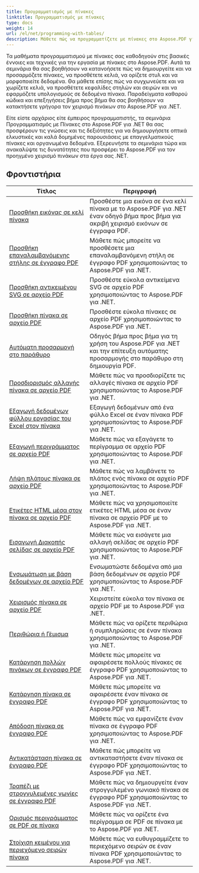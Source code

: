 ```yaml
---
title: Προγραμματισμός με πίνακες
linktitle: Προγραμματισμός με πίνακες
type: docs
weight: 14
url: /el/net/programming-with-tables/
description: Μάθετε πώς να προγραμματίζετε με πίνακες στο Aspose.PDF για .NET με οδηγίες βήμα προς βήμα.
---
```

Τα μαθήματα προγραμματισμού με πίνακες σας καθοδηγούν στις βασικές έννοιες και τεχνικές για την εργασία με πίνακες στο Aspose.PDF. Αυτά τα σεμινάρια θα σας βοηθήσουν να κατανοήσετε πώς να δημιουργείτε και να προσαρμόζετε πίνακες, να προσθέτετε κελιά, να ορίζετε στυλ και να μορφοποιείτε δεδομένα. Θα μάθετε επίσης πώς να συγχωνεύετε και να χωρίζετε κελιά, να προσθέτετε κεφαλίδες στηλών και σειρών και να εφαρμόζετε υπολογισμούς σε δεδομένα πίνακα. Παραδείγματα καθαρού κώδικα και επεξηγήσεις βήμα προς βήμα θα σας βοηθήσουν να κατακτήσετε γρήγορα τον χειρισμό πινάκων στο Aspose.PDF για .NET.

Είτε είστε αρχάριος είτε έμπειρος προγραμματιστής, τα σεμινάρια Προγραμματισμός με Πίνακες στο Aspose.PDF για .NET θα σας προσφέρουν τις γνώσεις και τις δεξιότητες για να δημιουργήσετε οπτικά ελκυστικές και καλά δομημένες παρουσιάσεις με επαγγελματικούς πίνακες και οργανωμένα δεδομένα. Εξερευνήστε τα σεμινάρια τώρα και ανακαλύψτε τις δυνατότητες που προσφέρει το Aspose.PDF για τον προηγμένο χειρισμό πινάκων στα έργα σας .NET.

## Φροντιστήρια
| Τίτλος | Περιγραφή |
| --- | --- | 
| [Προσθήκη εικόνας σε κελί πίνακα](./add-image-in-a-table-cell/) | Προσθέστε μια εικόνα σε ένα κελί πίνακα με το Aspose.PDF για .NET έναν οδηγό βήμα προς βήμα για ακριβή χειρισμό εικόνων σε έγγραφα PDF. |  
| [Προσθήκη επαναλαμβανόμενης στήλης σε έγγραφο PDF](./add-repeating-column/) | Μάθετε πώς μπορείτε να προσθέσετε μια επαναλαμβανόμενη στήλη σε έγγραφο PDF χρησιμοποιώντας το Aspose.PDF για .NET. |  
| [Προσθήκη αντικειμένου SVG σε αρχείο PDF](./add-svg-object/) | Προσθέστε εύκολα αντικείμενα SVG σε αρχείο PDF χρησιμοποιώντας το Aspose.PDF για .NET. |  
| [Προσθήκη πίνακα σε αρχείο PDF](./add-table/) | Προσθέστε εύκολα πίνακες σε αρχείο PDF χρησιμοποιώντας το Aspose.PDF για .NET. |  
| [Αυτόματη προσαρμογή στο παράθυρο](./auto-fit-to-window/) | Οδηγός βήμα προς βήμα για τη χρήση του Aspose.PDF για .NET και την επίτευξη αυτόματης προσαρμογής στο παράθυρο στη δημιουργία PDF. |  
| [Προσδιορισμός αλλαγής πίνακα σε αρχείο PDF](./determine-table-break/) | Μάθετε πώς να προσδιορίζετε τις αλλαγές πίνακα σε αρχείο PDF χρησιμοποιώντας το Aspose.PDF για .NET. |  
| [Εξαγωγή δεδομένων φύλλου εργασίας του Excel στον πίνακα](./export-excel-worksheet-data-to-table/) | Εξαγωγή δεδομένων από ένα φύλλο Excel σε έναν πίνακα PDF χρησιμοποιώντας το Aspose.PDF για .NET. |  
| [Εξαγωγή περιγράμματος σε αρχείο PDF](./extract-border/) | Μάθετε πώς να εξαγάγετε το περίγραμμα σε αρχείο PDF χρησιμοποιώντας το Aspose.PDF για .NET. |  
| [Λήψη πλάτους πίνακα σε αρχείο PDF](./get-table-width/) | Μάθετε πώς να λαμβάνετε το πλάτος ενός πίνακα σε αρχείο PDF χρησιμοποιώντας το Aspose.PDF για .NET. |  
| [Ετικέτες HTML μέσα στον πίνακα σε αρχείο PDF](./html-tags-inside-table/) | Μάθετε πώς να χρησιμοποιείτε ετικέτες HTML μέσα σε έναν πίνακα σε αρχείο PDF με το Aspose.PDF για .NET. |  
| [Εισαγωγή Διακοπής σελίδας σε αρχείο PDF](./insert-page-break/) | Μάθετε πώς να εισάγετε μια αλλαγή σελίδας σε αρχείο PDF χρησιμοποιώντας το Aspose.PDF για .NET. |  
| [Ενσωμάτωση με βάση δεδομένων σε αρχείο PDF](./integrate-with-database/) | Ενσωματώστε δεδομένα από μια βάση δεδομένων σε αρχείο PDF χρησιμοποιώντας το Aspose.PDF για .NET. |  
| [Χειρισμός πίνακα σε αρχείο PDF](./manipulate-table/) | Χειριστείτε εύκολα τον πίνακα σε αρχείο PDF με το Aspose.PDF για .NET. |  
| [Περιθώρια ή Γέμισμα](./margins-or-padding/) | Μάθετε πώς να ορίζετε περιθώρια ή συμπληρώσεις σε έναν πίνακα χρησιμοποιώντας το Aspose.PDF για .NET. |  
| [Κατάργηση πολλών πινάκων σε έγγραφο PDF](./remove-multiple-tables/) | Μάθετε πώς μπορείτε να αφαιρέσετε πολλούς πίνακες σε έγγραφο PDF χρησιμοποιώντας το Aspose.PDF για .NET. |  
| [Κατάργηση πίνακα σε έγγραφο PDF](./remove-table/) | Μάθετε πώς μπορείτε να αφαιρέσετε έναν πίνακα σε έγγραφο PDF χρησιμοποιώντας το Aspose.PDF για .NET. |  
| [Απόδοση πίνακα σε έγγραφο PDF](./render-table/) | Μάθετε πώς να εμφανίζετε έναν πίνακα σε έγγραφο PDF χρησιμοποιώντας το Aspose.PDF για .NET. |  
| [Αντικατάσταση πίνακα σε έγγραφο PDF](./replace-table/) | Μάθετε πώς μπορείτε να αντικαταστήσετε έναν πίνακα σε έγγραφο PDF χρησιμοποιώντας το Aspose.PDF για .NET. |  
| [Τραπέζι με στρογγυλεμένες γωνίες σε έγγραφο PDF](./rounded-corner-table/) | Μάθετε πώς να δημιουργείτε έναν στρογγυλεμένο γωνιακό πίνακα σε έγγραφο PDF χρησιμοποιώντας το Aspose.PDF για .NET. |  
| [Ορισμός περιγράμματος σε PDF σε πίνακα](./set-border/) | Μάθετε πώς να ορίζετε ένα περίγραμμα σε PDF σε πίνακα με το Aspose.PDF για .NET. |  
| [Στοίχιση κειμένου για περιεχόμενο σειρών πίνακα](./text-alignment-for-table-row-content/) | Μάθετε πώς να ευθυγραμμίζετε το περιεχόμενο σειρών σε έναν πίνακα PDF χρησιμοποιώντας το Aspose.PDF για .NET. |  